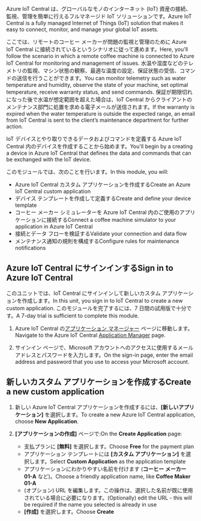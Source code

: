 <span data-ttu-id="101bd-101">Azure IoT Central は、グローバルなモノのインターネット (IoT) 資産の接続、監視、管理を簡単に行えるフルマネージド IoT ソリューションです。</span><span class="sxs-lookup"><span data-stu-id="101bd-101">Azure IoT Central is a fully managed Internet of Things (IoT) solution that makes it easy to connect, monitor, and manage your global IoT assets.</span></span>

<span data-ttu-id="101bd-102">ここでは、リモートのコーヒー メーカーが問題の監視と管理のために Azure IoT Central に接続されているというシナリオに従って進めます。</span><span class="sxs-lookup"><span data-stu-id="101bd-102">Here, you'll follow the scenario in which a remote coffee machine is connected to Azure IoT Central for monitoring and management of issues.</span></span> <span data-ttu-id="101bd-103">水温や湿度などのテレメトリの監視、マシン状態の観察、最適な温度の設定、保証状態の受信、コマンドの送信を行うことができます。</span><span class="sxs-lookup"><span data-stu-id="101bd-103">You can monitor telemetry such as water temperature and humidity, observe the state of your machine, set optimal temperature, receive warranty status, and send commands.</span></span> <span data-ttu-id="101bd-104">保証が期限切れになった後で水温が想定範囲を超えた場合は、IoT Central からクライアントのメンテナンス部門に処置を求める電子メールが送信されます。</span><span class="sxs-lookup"><span data-stu-id="101bd-104">If the warranty is expired when the water temperature is outside the expected range, an email from IoT Central is sent to the client’s maintenance department for further action.</span></span>

<span data-ttu-id="101bd-105">IoT デバイスとやり取りできるデータおよびコマンドを定義する Azure IoT Central 内のデバイスを作成することから始めます。</span><span class="sxs-lookup"><span data-stu-id="101bd-105">You'll begin by a creating a device in Azure IoT Central that defines the data and commands that can be exchanged with the IoT device.</span></span>

<span data-ttu-id="101bd-106">このモジュールでは、次のことを行います。</span><span class="sxs-lookup"><span data-stu-id="101bd-106">In this module, you will:</span></span>
  - <span data-ttu-id="101bd-107">Azure IoT Central カスタム アプリケーションを作成する</span><span class="sxs-lookup"><span data-stu-id="101bd-107">Create an Azure IoT Central custom application</span></span>
  - <span data-ttu-id="101bd-108">デバイス テンプレートを作成して定義する</span><span class="sxs-lookup"><span data-stu-id="101bd-108">Create and define your device template</span></span>
  - <span data-ttu-id="101bd-109">コーヒー メーカー シミュレーターを Azure IoT Central 内のご使用のアプリケーションに接続する</span><span class="sxs-lookup"><span data-stu-id="101bd-109">Connect a coffee machine simulator to your application in Azure IoT Central</span></span>
  - <span data-ttu-id="101bd-110">接続とデータ フローを検証する</span><span class="sxs-lookup"><span data-stu-id="101bd-110">Validate your connection and data flow</span></span>
  - <span data-ttu-id="101bd-111">メンテナンス通知の規則を構成する</span><span class="sxs-lookup"><span data-stu-id="101bd-111">Configure rules for maintenance notifications</span></span>
 
## <a name="sign-in-to-azure-iot-central"></a><span data-ttu-id="101bd-112">Azure IoT Central にサインインする</span><span class="sxs-lookup"><span data-stu-id="101bd-112">Sign in to Azure IoT Central</span></span>
<span data-ttu-id="101bd-113">このユニットでは、IoT Central にサインインして新しいカスタム アプリケーションを作成します。</span><span class="sxs-lookup"><span data-stu-id="101bd-113">In this unit, you sign in to IoT Central to create a new custom application.</span></span> <span data-ttu-id="101bd-114">このモジュールを完了するには、7 日間の試用版で十分です。</span><span class="sxs-lookup"><span data-stu-id="101bd-114">A 7-day trial is sufficient to complete this module.</span></span> 

1. <span data-ttu-id="101bd-115">Azure IoT Central の[アプリケーション マネージャー](https://aka.ms/iotcentral?azure-portal=true) ページに移動します。</span><span class="sxs-lookup"><span data-stu-id="101bd-115">Navigate to the Azure IoT Central [Application Manager](https://aka.ms/iotcentral?azure-portal=true) page.</span></span> 

1. <span data-ttu-id="101bd-116">サインイン ページで、Microsoft アカウントへのアクセスに使用するメール アドレスとパスワードを入力します。</span><span class="sxs-lookup"><span data-stu-id="101bd-116">On the sign-in page, enter the email address and password that you use to access your Microsoft account.</span></span>

## <a name="create-a-new-custom-application"></a><span data-ttu-id="101bd-117">新しいカスタム アプリケーションを作成する</span><span class="sxs-lookup"><span data-stu-id="101bd-117">Create a new custom application</span></span>

1. <span data-ttu-id="101bd-118">新しい Azure IoT Central アプリケーションを作成するには、**[新しいアプリケーション]** を選択します。</span><span class="sxs-lookup"><span data-stu-id="101bd-118">To create a new Azure IoT Central application, choose **New Application**.</span></span> 

1. <span data-ttu-id="101bd-119">**[アプリケーションの作成]** ページで:</span><span class="sxs-lookup"><span data-stu-id="101bd-119">On the **Create Application** page:</span></span> 
    * <span data-ttu-id="101bd-120">支払プランに **[無料]** を選択します。</span><span class="sxs-lookup"><span data-stu-id="101bd-120">Choose **Free** for the payment plan</span></span>
    * <span data-ttu-id="101bd-121">アプリケーション テンプレートには **[カスタム アプリケーション]** を選択します。</span><span class="sxs-lookup"><span data-stu-id="101bd-121">Select **Custom Application** as the application template</span></span>
    * <span data-ttu-id="101bd-122">アプリケーションにわかりやすい名前を付けます (**コーヒー メーカー 01-A** など)。</span><span class="sxs-lookup"><span data-stu-id="101bd-122">Choose a friendly application name, like **Coffee Maker 01-A**</span></span>
    * <span data-ttu-id="101bd-123">(オプション) URL を編集します。この操作は、選択した名前が既に使用されている場合に必要になります。</span><span class="sxs-lookup"><span data-stu-id="101bd-123">(Optionally) edit the URL - this will be required if the name you selected is already in use</span></span>
    * <span data-ttu-id="101bd-124">**[作成]** を選択します。</span><span class="sxs-lookup"><span data-stu-id="101bd-124">Choose **Create**</span></span>
